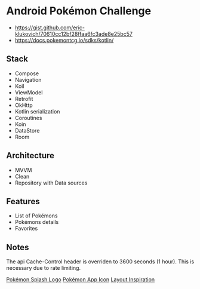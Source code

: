 # Android Pokémon Challenge

- https://gist.github.com/eric-klukovich/70610cc12bf28ffaa6fc3ade8e25bc57
- https://docs.pokemontcg.io/sdks/kotlin/

## Stack

- Compose
- Navigation
- Koil
- ViewModel
- Retrofit
- OkHttp
- Kotlin serialization
- Coroutines
- Koin
- DataStore
- Room

## Architecture

- MVVM
- Clean
- Repository with Data sources

## Features

- List of Pokémons
- Pokémons details
- Favorites

## Notes

The api Cache-Control header is overriden to 3600 seconds (1 hour). This is necessary due to rate
limiting.

[Pokémon Splash Logo](https://logowik.com/pokemon-logo-vector-31925.html)
[Pokémon App Icon](https://upload.wikimedia.org/wikipedia/commons/5/53/Pok%C3%A9_Ball_icon.svg)
[Layout Inspiration](https://dribbble.com/shots/6540871-Pokedex-App)